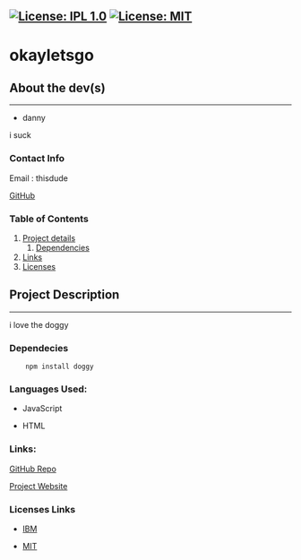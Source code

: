 [![License: IPL 1.0](https://img.shields.io/badge/License-IPL_1.0-blue.svg)](https://opensource.org/licenses/IPL-1.0)   [![License: MIT](https://img.shields.io/badge/License-MIT-yellow.svg)](https://opensource.org/licenses/MIT)   
  ---

  # okayletsgo

  ## About the dev(s)
  ---

  - danny

  i suck

  ### Contact Info

  Email : thisdude

  [GitHub](https://github.com/phantom)
  

  ### Table of Contents
  
  1. [Project details](#project-description)
      1. [Dependencies](#dependencies)
  2. [Links](#links)
  3. [Licenses](#license-links)
  

  ## Project Description
  ---

  i love the doggy

  ### Dependecies

        npm install doggy

  ### Languages Used:

  - JavaScript

  - HTML

  

  ### Links:

  [GitHub Repo](https://github.com/phantom/okayletsgo)

  [Project Website](https://phantom.github.io/okayletsgo)

  ### Licenses Links

- [IBM](https://opensource.org/licenses/IPL-1.0)
      
- [MIT](https://opensource.org/licenses/MIT)
      



